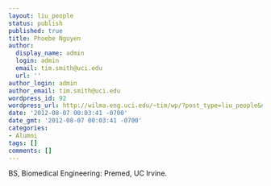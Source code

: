 ```yaml
---
layout: liu_people
status: publish
published: true
title: Phoebe Nguyen
author:
  display_name: admin
  login: admin
  email: tim.smith@uci.edu
  url: ''
author_login: admin
author_email: tim.smith@uci.edu
wordpress_id: 92
wordpress_url: http://wilma.eng.uci.edu/~tim/wp/?post_type=liu_people&#038;p=92
date: '2012-08-07 00:03:41 -0700'
date_gmt: '2012-08-07 00:03:41 -0700'
categories:
- Alumni
tags: []
comments: []
---
```

<p>BS, Biomedical Engineering: Premed, UC Irvine.</p>
